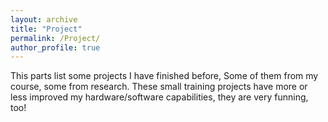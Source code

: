 ```yaml
---
layout: archive
title: "Project"
permalink: /Project/
author_profile: true
---
```


This parts list some projects I have finished before, Some of them from my course, some from research. These small training projects have more or less improved my hardware/software capabilities, they are very funning, too!
